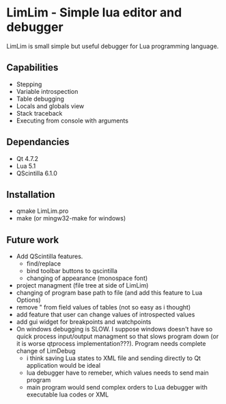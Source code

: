 # LimLim - Simple lua editor and debugger

LimLim is small simple but useful debugger for Lua programming language.

## Capabilities
 * Stepping
 * Variable introspection
 * Table debugging
 * Locals and globals view
 * Stack traceback
 * Executing from console with arguments

## Dependancies
 * Qt 4.7.2
 * Lua 5.1
 * QScintilla 6.1.0
 
## Installation
 * qmake LimLim.pro
 * make (or mingw32-make for windows)

## Future work
 * Add QScintilla features.
    * find/replace
    * bind toolbar buttons to qscintilla
    * changing of appearance (monospace font)
 * project managment (file tree at side of LimLim)
 * changing of program base path to file (and add this feature to Lua Options)
 * remove " from field values of tables (not so easy as i thought)
 * add feature that user can change values of introspected values
 * add gui widget for breakpoints and watchpoints
 * On windows debugging is SLOW. I suppose windows doesn't have so quick process input/output managment so that slows program down (or it is worse qtprocess implementation???). Program needs complete change of LimDebug 
    * i think saving Lua states to XML file and sending directly to Qt application would be ideal
    * lua debugger have to remeber, which values needs to send main program
    * main program would send complex orders to Lua debugger with executable lua codes or XML
